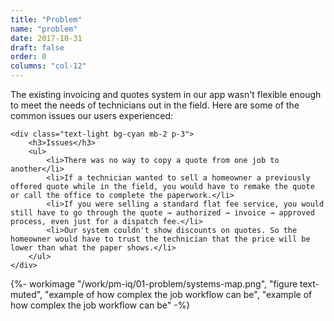 ```yaml
---
title: "Problem"
name: "problem"
date: 2017-10-31
draft: false
order: 0
columns: "col-12"
---
```

<div class="container lg"><div class="container gap-1">
<div class="col col-12 col-12 md-6 lg-7 xl-8 mb-2">

The existing invoicing and quotes system in our app wasn't flexible enough to meet the needs of technicians out in the field. Here are some of the common issues our users experienced:

    <div class="text-light bg-cyan mb-2 p-3">
        <h3>Issues</h3>
        <ul>
            <li>There was no way to copy a quote from one job to another</li>
            <li>If a technician wanted to sell a homeowner a previously offered quote while in the field, you would have to remake the quote or call the office to complete the paperwork.</li>
            <li>If you were selling a standard flat fee service, you would still have to go through the quote → authorized → invoice → approved process, even just for a dispatch fee.</li>
            <li>Our system couldn't show discounts on quotes. So the homeowner would have to trust the technician that the price will be lower than what the paper shows.</li>
        </ul>
    </div>
</div>
<div class="col">
    {%- workimage "/work/pm-iq/01-problem/systems-map.png", "figure text-muted", "example of how complex the job workflow can be", "example of how complex the job workflow can be"  -%}
</div>
</div></div>

